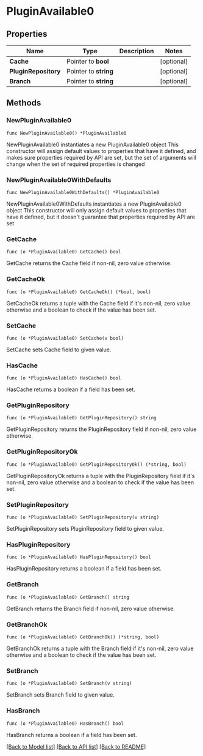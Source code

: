 # PluginAvailable0

## Properties

Name | Type | Description | Notes
------------ | ------------- | ------------- | -------------
**Cache** | Pointer to **bool** |  | [optional] 
**PluginRepository** | Pointer to **string** |  | [optional] 
**Branch** | Pointer to **string** |  | [optional] 

## Methods

### NewPluginAvailable0

`func NewPluginAvailable0() *PluginAvailable0`

NewPluginAvailable0 instantiates a new PluginAvailable0 object
This constructor will assign default values to properties that have it defined,
and makes sure properties required by API are set, but the set of arguments
will change when the set of required properties is changed

### NewPluginAvailable0WithDefaults

`func NewPluginAvailable0WithDefaults() *PluginAvailable0`

NewPluginAvailable0WithDefaults instantiates a new PluginAvailable0 object
This constructor will only assign default values to properties that have it defined,
but it doesn't guarantee that properties required by API are set

### GetCache

`func (o *PluginAvailable0) GetCache() bool`

GetCache returns the Cache field if non-nil, zero value otherwise.

### GetCacheOk

`func (o *PluginAvailable0) GetCacheOk() (*bool, bool)`

GetCacheOk returns a tuple with the Cache field if it's non-nil, zero value otherwise
and a boolean to check if the value has been set.

### SetCache

`func (o *PluginAvailable0) SetCache(v bool)`

SetCache sets Cache field to given value.

### HasCache

`func (o *PluginAvailable0) HasCache() bool`

HasCache returns a boolean if a field has been set.

### GetPluginRepository

`func (o *PluginAvailable0) GetPluginRepository() string`

GetPluginRepository returns the PluginRepository field if non-nil, zero value otherwise.

### GetPluginRepositoryOk

`func (o *PluginAvailable0) GetPluginRepositoryOk() (*string, bool)`

GetPluginRepositoryOk returns a tuple with the PluginRepository field if it's non-nil, zero value otherwise
and a boolean to check if the value has been set.

### SetPluginRepository

`func (o *PluginAvailable0) SetPluginRepository(v string)`

SetPluginRepository sets PluginRepository field to given value.

### HasPluginRepository

`func (o *PluginAvailable0) HasPluginRepository() bool`

HasPluginRepository returns a boolean if a field has been set.

### GetBranch

`func (o *PluginAvailable0) GetBranch() string`

GetBranch returns the Branch field if non-nil, zero value otherwise.

### GetBranchOk

`func (o *PluginAvailable0) GetBranchOk() (*string, bool)`

GetBranchOk returns a tuple with the Branch field if it's non-nil, zero value otherwise
and a boolean to check if the value has been set.

### SetBranch

`func (o *PluginAvailable0) SetBranch(v string)`

SetBranch sets Branch field to given value.

### HasBranch

`func (o *PluginAvailable0) HasBranch() bool`

HasBranch returns a boolean if a field has been set.


[[Back to Model list]](../README.md#documentation-for-models) [[Back to API list]](../README.md#documentation-for-api-endpoints) [[Back to README]](../README.md)


